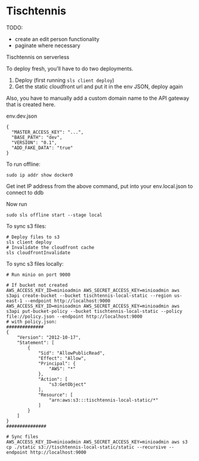 # Tischtennis
TODO:
- create an edit person functionality
- paginate where necessary

Tischtennis on serverless

To deploy fresh, you'll have to do two deployments.
1. Deploy (first running `sls client deploy`)
2. Get the static cloudfront url and put it in the env JSON, deploy again

Also, you have to manually add a custom domain name to the API gateway that is created here.


env.dev.json
```
{
  "MASTER_ACCESS_KEY": "...",
  "BASE_PATH": "dev",
  "VERSION": "0.1",
  "ADD_FAKE_DATA": "true"
}
```


To run offline:
```
sudo ip addr show docker0
```
Get inet IP address from the above command, put into your env.local.json to connect to ddb

Now run
```
sudo sls offline start --stage local
```

To sync s3 files:
```
# Deploy files to s3
sls client deploy
# Invalidate the cloudfront cache
sls cloudfrontInvalidate
```

To sync s3 files locally:
```
# Run minio on port 9000

# If bucket not created
AWS_ACCESS_KEY_ID=minioadmin AWS_SECRET_ACCESS_KEY=minioadmin aws s3api create-bucket --bucket tischtennis-local-static --region us-east-1 --endpoint http://localhost:9000
AWS_ACCESS_KEY_ID=minioadmin AWS_SECRET_ACCESS_KEY=minioadmin aws s3api put-bucket-policy --bucket tischtennis-local-static --policy file://policy.json --endpoint http://localhost:9000
# with policy.json:
##############
{
    "Version": "2012-10-17",
    "Statement": [
        {
            "Sid": "AllowPublicRead",
            "Effect": "Allow",
            "Principal": {
                "AWS": "*"
            },
            "Action": [
                "s3:GetObject"
            ],
            "Resource": [
                "arn:aws:s3:::tischtennis-local-static/*"
            ]
        }
    ]
}
###############

# Sync files
AWS_ACCESS_KEY_ID=minioadmin AWS_SECRET_ACCESS_KEY=minioadmin aws s3 cp ./static s3://tischtennis-local-static/static --recursive --endpoint http://localhost:9000


```
